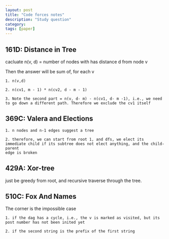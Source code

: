 ```yaml
---
layout: post
title: "Code forces notes"
description: "Study question"
category: 
tags: [paper]
---
```


161D: Distance in Tree
--------
cacluate n(v, d) = number of nodes with has distance d from node v

Then the answer will be sum of, for each v
```
1. n(v,d) 

2. n(cv1, m - 1) * n(cv2, d - m - 1) 

3. Note the second part = n(v, d- m) - n(cv1, d- m -1), i.e., we need to go down a different path. Therefore we exclude the cv1 itself

```

369C: Valera and Elections
----------

```
1. n nodes and n-1 edges suggest a tree

2. therefore, we can start from root 1, and dfs, we elect its immediate child if its subtree does not elect anything, and the child-parent
edge is broken

```



429A: Xor-tree
---------
just be greedy from root, and recursive traverse through the tree. 


510C: Fox And Names
----------
The corner is the impossible case
```
1. if the dag has a cycle, i.e., the v is marked as visited, but its post number has not been inited yet

2. if the second string is the prefix of the first string

```

